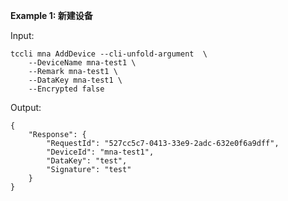**Example 1: 新建设备**



Input: 

```
tccli mna AddDevice --cli-unfold-argument  \
    --DeviceName mna-test1 \
    --Remark mna-test1 \
    --DataKey mna-test1 \
    --Encrypted false
```

Output: 
```
{
    "Response": {
        "RequestId": "527cc5c7-0413-33e9-2adc-632e0f6a9dff",
        "DeviceId": "mna-test1",
        "DataKey": "test",
        "Signature": "test"
    }
}
```

